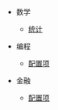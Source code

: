 * 数学

  * [统计](/math/statistics/)


* 编程
  * [配置项](zh-cn/configuration.md)


* 金融
  * [配置项](zh-cn/configuration.md)

